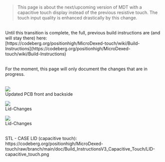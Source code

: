>This page is about the next/upcoming version of MDT with a capacitive touch display instead of the previous resistive touch. The touch input quality is enhanced drastically by this change.
    
<p> 
<br>
  Until this transition is complete, the full, previous build instructions are (and will stay there) here:
<br>
[https://codeberg.org/positionhigh/MicroDexed-touch/wiki/Build-Instructions](https://codeberg.org/positionhigh/MicroDexed-touch/wiki/Build-Instructions)

<p> 
<br>
For the moment, this page will only document the changes that are in progress.
<p> 
<br>

<img src="https://codeberg.org/positionhigh/MicroDexed-touch/raw/branch/main/doc/Build_InstructionsV3_Capacitive_Touch/MD_Capacitive_Touch_pcb_overview.png" >
<br>
Updated PCB front and backside
<p>

<img src="https://codeberg.org/positionhigh/MicroDexed-touch/raw/branch/main/doc/Build_InstructionsV3_Capacitive_Touch/lid_nudge.png" >
<br>
Lid-Changes
<p>

<img src="https://codeberg.org/positionhigh/MicroDexed-touch/raw/branch/main/doc/Build_InstructionsV3_Capacitive_Touch/screw_offset.png" >
<br>
Lid-Changes
<p>


<p><br>
STL - CASE LID (capacitive touch): 
<br>   
https://codeberg.org/positionhigh/MicroDexed-touch/raw/branch/main/doc/Build_InstructionsV3_Capacitive_Touch/LID-capacitive_touch.png   
<p><br> 
